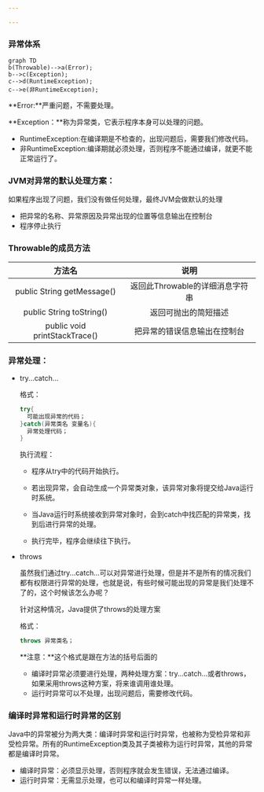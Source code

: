 ```yaml
---

---
```


### 异常体系

```mermaid
graph TD
b(Throwable)-->a(Error);
b-->c(Exception);
c-->d(RuntimeException);
c-->e(非RuntimeException);
```

**Error:**严重问题，不需要处理。

**Exception：**称为异常类，它表示程序本身可以处理的问题。

* RuntimeException:在编译期是不检查的，出现问题后，需要我们修改代码。
* 非RuntimeException:编译期就必须处理，否则程序不能通过编译，就更不能正常运行了。

### JVM对异常的默认处理方案：

如果程序出现了问题，我们没有做任何处理，最终JVM会做默认的处理

* 把异常的名称、异常原因及异常出现的位置等信息输出在控制台
* 程序停止执行

### Throwable的成员方法

|            方法名             |              说明               |
| :---------------------------: | :-----------------------------: |
|  public String getMessage()   | 返回此Throwable的详细消息字符串 |
|   public String toString()    |      返回可抛出的简短描述       |
| public void printStackTrace() |  把异常的错误信息输出在控制台   |

### 异常处理：

* try...catch...

  格式：

  ```java
  try{
    可能出现异常的代码；
  }catch(异常类名 变量名){
    异常处理代码；
  }
  ```

  执行流程：

  * 程序从try中的代码开始执行。

  * 若出现异常，会自动生成一个异常类对象，该异常对象将提交给Java运行时系统。

  * 当Java运行时系统接收到异常对象时，会到catch中找匹配的异常类，找到后进行异常的处理。

  * 执行完毕，程序会继续往下执行。

* throws

  虽然我们通过try...catch...可以对异常进行处理，但是并不是所有的情况我们都有权限进行异常的处理，也就是说，有些时候可能出现的异常是我们处理不了的，这个时候该怎么办呢？

  针对这种情况，Java提供了throws的处理方案

  格式：

  ````java
  throws 异常类名；
  ````

  **注意：**这个格式是跟在方法的括号后面的

  * 编译时异常必须要进行处理，两种处理方案：try...catch...或者throws，如果采用throws这种方案，将来谁调用谁处理。
  * 运行时异常可以不处理，出现问题后，需要修改代码。

### 编译时异常和运行时异常的区别

Java中的异常被分为两大类：编译时异常和运行时异常，也被称为受检异常和非受检异常。所有的RuntimeException类及其子类被称为运行时异常，其他的异常都是编译时异常。

* 编译时异常：必须显示处理，否则程序就会发生错误，无法通过编译。
* 运行时异常：无需显示处理，也可以和编译时异常一样处理。